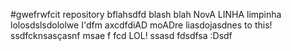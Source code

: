 #gwefrwfcit repository
bflahsdfd blash blah
NovA LINHA limpinha
lolosdslsdololwe
I'dfm axcdfdiAD moADre liasdojasdnes to this!
ssdfcknsasçasnf msae
f	fcd		LOL!
ssasd
fdsdfsa
:Dsdf
